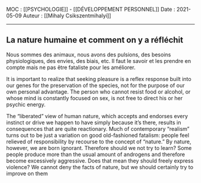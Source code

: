 MOC : [[PSYCHOLOGIE]] - [[DÉVELOPPEMENT PERSONNEL]]
Date : 2021-05-09
Auteur : [[Mihaly Csikszentmihalyi]]
***

## La nature humaine et comment on y a réfléchit
Nous sommes des animaux, nous avons des pulsions, des besoins physiologiques, des envies, des biais, etc. Il faut le savoir et les prendre en compte mais ne pas être fataliste pour les améliorer. 

It is important to realize that seeking pleasure is a reflex response built into our genes for the preservation of the species, not for the purpose of our own personal advantage.
The person who cannot resist food or alcohol, or whose mind is constantly focused on sex, is not free to direct his or her psychic energy.

The “liberated” view of human nature, which accepts and endorses every instinct or drive we happen to have simply because it’s there, results in consequences that are quite reactionary. Much of contemporary “realism” turns out to be just a variation on good old-fashioned fatalism: people feel relieved of responsibility by recourse to the concept of “nature.” By nature, however, we are born ignorant. Therefore should we not try to learn? Some people produce more than the usual amount of androgens and therefore become excessively aggressive. Does that mean they should freely express violence? We cannot deny the facts of nature, but we should certainly try to improve on them